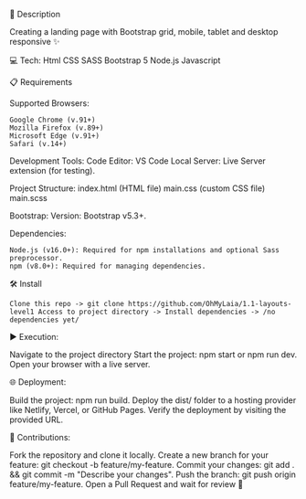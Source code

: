 📄 Description

  Creating a landing page with Bootstrap grid, mobile, tablet and desktop responsive ✨

💻 Tech:
  Html
  CSS
  SASS
  Bootstrap 5
  Node.js
  Javascript

📋 Requirements

  Supported Browsers:
  
    Google Chrome (v.91+)
    Mozilla Firefox (v.89+)
    Microsoft Edge (v.91+)
    Safari (v.14+)

  Development Tools:
    Code Editor: VS Code
    Local Server: Live Server extension (for testing).
  
  Project Structure:
    index.html (HTML file)
    main.css (custom CSS file)
    main.scss
    
  Bootstrap:
    Version: Bootstrap v5.3+.
    
  Dependencies:
    
    Node.js (v16.0+): Required for npm installations and optional Sass preprocessor.
    npm (v8.0+): Required for managing dependencies.
  
  🛠️ Install
  
    Clone this repo -> git clone https://github.com/OhMyLaia/1.1-layouts-level1 Access to project directory -> Install dependencies -> /no dependencies yet/

▶️ Execution:

  Navigate to the project directory
  Start the project: npm start or npm run dev.
  Open your browser with a live server.

🌐 Deployment:

  Build the project: npm run build.
  Deploy the dist/ folder to a hosting provider like Netlify, Vercel, or GitHub Pages.
  Verify the deployment by visiting the provided URL.

🤝 Contributions:
  
  Fork the repository and clone it locally.
  Create a new branch for your feature: git checkout -b feature/my-feature.
  Commit your changes: git add . && git commit -m "Describe your changes".
  Push the branch: git push origin feature/my-feature.
  Open a Pull Request and wait for review 🫡
  
